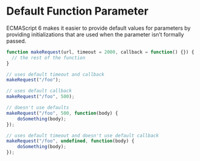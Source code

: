 # Default Function Parameter

ECMAScript 6 makes it easier to provide default values for parameters by providing initializations that are used when the parameter isn’t formally passed.

```js
function makeRequest(url, timeout = 2000, callback = function() {}) {
  // the rest of the function
}
```

```js
// uses default timeout and callback
makeRequest("/foo");

// uses default callback
makeRequest("/foo", 500);

// doesn't use defaults
makeRequest("/foo", 500, function(body) {
    doSomething(body);
});

// uses default timeout and doesn't use default callback
makeRequest("/foo", undefined, function(body) {
    doSomething(body);
});
```